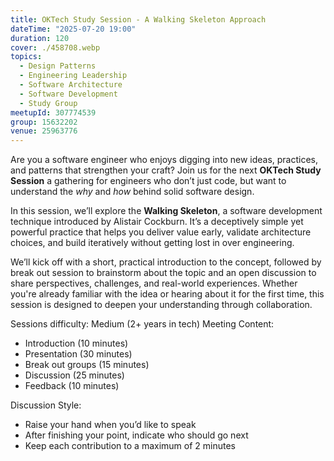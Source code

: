 ```yaml
---
title: OKTech Study Session - A Walking Skeleton Approach
dateTime: "2025-07-20 19:00"
duration: 120
cover: ./458708.webp
topics:
  - Design Patterns
  - Engineering Leadership
  - Software Architecture
  - Software Development
  - Study Group
meetupId: 307774539
group: 15632202
venue: 25963776
---
```


Are you a software engineer who enjoys digging into new ideas, practices, and patterns that strengthen your craft? Join us for the next **OKTech Study Session** a gathering for engineers who don’t just code, but want to understand the _why_ and _how_ behind solid software design.

In this session, we’ll explore the **Walking Skeleton**, a software development technique introduced by Alistair Cockburn. It’s a deceptively simple yet powerful practice that helps you deliver value early, validate architecture choices, and build iteratively without getting lost in over engineering.

We’ll kick off with a short, practical introduction to the concept, followed by break out session to brainstorm about the topic and an open discussion to share perspectives, challenges, and real-world experiences. Whether you're already familiar with the idea or hearing about it for the first time, this session is designed to deepen your understanding through collaboration.

Sessions difficulty: Medium (2+ years in tech)
Meeting Content:

- Introduction (10 minutes)
- Presentation (30 minutes)
- Break out groups (15 minutes)
- Discussion (25 minutes)
- Feedback (10 minutes)

Discussion Style:

- Raise your hand when you’d like to speak
- After finishing your point, indicate who should go next
- Keep each contribution to a maximum of 2 minutes
